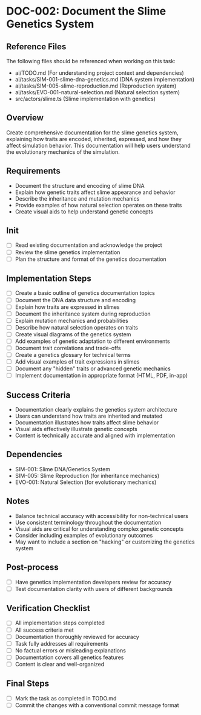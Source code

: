 # DOC-002: Document the Slime Genetics System

## Reference Files
The following files should be referenced when working on this task:
- ai/TODO.md (For understanding project context and dependencies)
- ai/tasks/SIM-001-slime-dna-genetics.md (DNA system implementation)
- ai/tasks/SIM-005-slime-reproduction.md (Reproduction system)
- ai/tasks/EVO-001-natural-selection.md (Natural selection system)
- src/actors/slime.ts (Slime implementation with genetics)

## Overview
Create comprehensive documentation for the slime genetics system, explaining how traits are encoded, inherited, expressed, and how they affect simulation behavior. This documentation will help users understand the evolutionary mechanics of the simulation.

## Requirements
- Document the structure and encoding of slime DNA
- Explain how genetic traits affect slime appearance and behavior
- Describe the inheritance and mutation mechanics
- Provide examples of how natural selection operates on these traits
- Create visual aids to help understand genetic concepts

## Init
- [ ] Read existing documentation and acknowledge the project
- [ ] Review the slime genetics implementation
- [ ] Plan the structure and format of the genetics documentation

## Implementation Steps
- [ ] Create a basic outline of genetics documentation topics
- [ ] Document the DNA data structure and encoding
- [ ] Explain how traits are expressed in slimes
- [ ] Document the inheritance system during reproduction
- [ ] Explain mutation mechanics and probabilities
- [ ] Describe how natural selection operates on traits
- [ ] Create visual diagrams of the genetics system
- [ ] Add examples of genetic adaptation to different environments
- [ ] Document trait correlations and trade-offs
- [ ] Create a genetics glossary for technical terms
- [ ] Add visual examples of trait expressions in slimes
- [ ] Document any "hidden" traits or advanced genetic mechanics
- [ ] Implement documentation in appropriate format (HTML, PDF, in-app)

## Success Criteria
- Documentation clearly explains the genetics system architecture
- Users can understand how traits are inherited and mutated
- Documentation illustrates how traits affect slime behavior
- Visual aids effectively illustrate genetic concepts
- Content is technically accurate and aligned with implementation

## Dependencies
- SIM-001: Slime DNA/Genetics System
- SIM-005: Slime Reproduction (for inheritance mechanics)
- EVO-001: Natural Selection (for evolutionary mechanics)

## Notes
- Balance technical accuracy with accessibility for non-technical users
- Use consistent terminology throughout the documentation
- Visual aids are critical for understanding complex genetic concepts
- Consider including examples of evolutionary outcomes
- May want to include a section on "hacking" or customizing the genetics system

## Post-process
- [ ] Have genetics implementation developers review for accuracy
- [ ] Test documentation clarity with users of different backgrounds

## Verification Checklist
- [ ] All implementation steps completed
- [ ] All success criteria met
- [ ] Documentation thoroughly reviewed for accuracy
- [ ] Task fully addresses all requirements
- [ ] No factual errors or misleading explanations
- [ ] Documentation covers all genetics features
- [ ] Content is clear and well-organized

## Final Steps
- [ ] Mark the task as completed in TODO.md
- [ ] Commit the changes with a conventional commit message format 